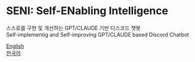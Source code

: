 # SENI: Self-ENabling Intelligence
스스로를 구현 및 개선하는 GPT/CLAUDE 기반 디스코드 챗봇  
Self-implementig and Self-improving GPT/CLAUDE based Discord Chatbot

[English]()  
[한국어](https://github.com/mori-mmmm/Seni/tree/main/ko)  
